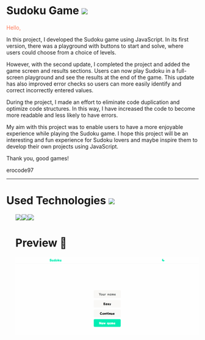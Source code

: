 <h1>
 Sudoku Game <img src="https://www.shareicon.net/data/32x32/2016/03/11/332663_sudoku_70x70.png">
</h1>
<p style="color: #FF7A59">
Hello,

In this project, I developed the Sudoku game using JavaScript. In its first version, there was a playground with buttons to start and solve, where users could choose from a choice of levels.

However, with the second update, I completed the project and added the game screen and results sections. Users can now play Sudoku in a full-screen playground and see the results at the end of the game. This update has also improved error checks so users can more easily identify and correct incorrectly entered values.

During the project, I made an effort to eliminate code duplication and optimize code structures. In this way, I have increased the code to become more readable and less likely to have errors.

My aim with this project was to enable users to have a more enjoyable experience while playing the Sudoku game. I hope this project will be an interesting and fun experience for Sudoku lovers and maybe inspire them to develop their own projects using JavaScript.

Thank you, good games!

erocode97 
<p>
<hr>
<h1>Used Technologies <img src="https://www.shareicon.net/data/32x32/2015/11/13/671566_tools_512x512.png"></h1>
<ul>
<img src="https://www.shareicon.net/data/64x64/2015/08/03/79381_html_512x512.png"><img src="https://www.shareicon.net/data/64x64/2015/08/31/93779_css3_512x512.png"><img src="https://www.shareicon.net/data/64x64/2016/12/19/863723_code_512x512.png"

<hr>
<h1>
 Preview 🎥
</h1>

<img src="sudoku.gif">
